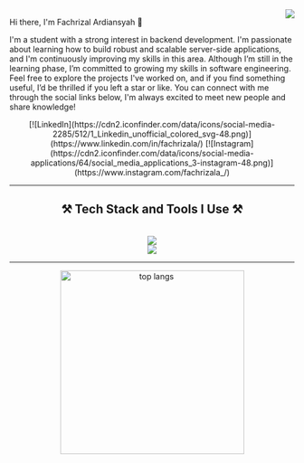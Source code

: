 <img align="right" src="https://visitor-badge.laobi.icu/badge?page_id=salesp07.salesp07" />

<!--- <h1 align="center">
    <img src="https://readme-typing-svg.herokuapp.com/?font=Righteous&size=35&center=true&vCenter=true&width=500&height=70&duration=4000&lines=Hi+There!+👋;+I'm+Fachrizal+Ardiansyah!;" />
</h1> -->


Hi there, I'm Fachrizal Ardiansyah 👋

I'm a student with a strong interest in backend development. I'm passionate about learning how to build robust and scalable server-side applications, and I'm continuously improving my skills in this area. Although I’m still in the learning phase, I’m committed to growing my skills in software engineering. Feel free to explore the projects I've worked on, and if you find something useful, I’d be thrilled if you left a star or like. You can connect with me through the social links below, I'm always excited to meet new people and share knowledge!

<div align="center">
[![LinkedIn](https://cdn2.iconfinder.com/data/icons/social-media-2285/512/1_Linkedin_unofficial_colored_svg-48.png)](https://www.linkedin.com/in/fachrizala/)
[![Instagram](https://cdn2.iconfinder.com/data/icons/social-media-applications/64/social_media_applications_3-instagram-48.png)](https://www.instagram.com/fachrizala_/)
</div>

---
<h2 align="center">⚒️ Tech Stack and Tools I Use ⚒️</h2>
<br/>
<div align="center">
    <img src="https://skillicons.dev/icons?i=javascript,nodejs,express,go,vscode,figma,github" /><br>
    <img src="https://skillicons.dev/icons?i=postgresql,mysql" /><br>
</div>

---
<div align="center">
<img width=325 align="center" src="https://github-readme-stats-salesp07.vercel.app/api/top-langs/?username=salesp07&hide=HTML&langs_count=8&layout=compact&theme=react&border_radius=10&size_weight=0.5&count_weight=0.5&exclude_repo=github-readme-stats" alt="top langs" />
</div>

<!--
**toingg/toingg** is a ✨ _special_ ✨ repository because its `README.md` (this file) appears on your GitHub profile.

Here are some ideas to get you started:

- 🔭 I’m currently working on ...
- 🌱 I’m currently learning ...
- 👯 I’m looking to collaborate on ...
- 🤔 I’m looking for help with ...
- 💬 Ask me about ...
- 📫 How to reach me: ...
- 😄 Pronouns: ...
- ⚡ Fun fact: ...
-->
